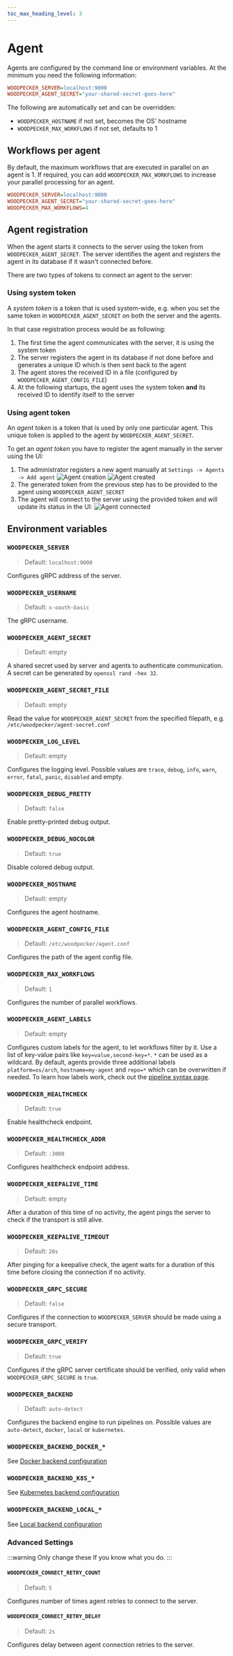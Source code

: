 ```yaml
---
toc_max_heading_level: 3
---
```


# Agent

Agents are configured by the command line or environment variables. At the minimum you need the following information:

```ini
WOODPECKER_SERVER=localhost:9000
WOODPECKER_AGENT_SECRET="your-shared-secret-goes-here"
```

The following are automatically set and can be overridden:

- `WOODPECKER_HOSTNAME` if not set, becomes the OS' hostname
- `WOODPECKER_MAX_WORKFLOWS` if not set, defaults to 1

## Workflows per agent

By default, the maximum workflows that are executed in parallel on an agent is 1. If required, you can add `WOODPECKER_MAX_WORKFLOWS` to increase your parallel processing for an agent.

```ini
WOODPECKER_SERVER=localhost:9000
WOODPECKER_AGENT_SECRET="your-shared-secret-goes-here"
WOODPECKER_MAX_WORKFLOWS=4
```

## Agent registration

When the agent starts it connects to the server using the token from `WOODPECKER_AGENT_SECRET`. The server identifies the agent and registers the agent in its database if it wasn't connected before.

There are two types of tokens to connect an agent to the server:

### Using system token

A _system token_ is a token that is used system-wide, e.g. when you set the same token in `WOODPECKER_AGENT_SECRET` on both the server and the agents.

In that case registration process would be as following:

1. The first time the agent communicates with the server, it is using the system token
1. The server registers the agent in its database if not done before and generates a unique ID which is then sent back to the agent
1. The agent stores the received ID in a file (configured by `WOODPECKER_AGENT_CONFIG_FILE`)
1. At the following startups, the agent uses the system token **and** its received ID to identify itself to the server

### Using agent token

An _agent token_ is a token that is used by only one particular agent. This unique token is applied to the agent by `WOODPECKER_AGENT_SECRET`.

To get an _agent token_ you have to register the agent manually in the server using the UI:

1. The administrator registers a new agent manually at `Settings -> Agents -> Add agent`
   ![Agent creation](./new-agent-registration.png)
   ![Agent created](./new-agent-created.png)
1. The generated token from the previous step has to be provided to the agent using `WOODPECKER_AGENT_SECRET`
1. The agent will connect to the server using the provided token and will update its status in the UI:
   ![Agent connected](./new-agent-connected.png)

## Environment variables

### `WOODPECKER_SERVER`

> Default: `localhost:9000`

Configures gRPC address of the server.

### `WOODPECKER_USERNAME`

> Default: `x-oauth-basic`

The gRPC username.

### `WOODPECKER_AGENT_SECRET`

> Default: empty

A shared secret used by server and agents to authenticate communication. A secret can be generated by `openssl rand -hex 32`.

### `WOODPECKER_AGENT_SECRET_FILE`

> Default: empty

Read the value for `WOODPECKER_AGENT_SECRET` from the specified filepath, e.g. `/etc/woodpecker/agent-secret.conf`

### `WOODPECKER_LOG_LEVEL`

> Default: empty

Configures the logging level. Possible values are `trace`, `debug`, `info`, `warn`, `error`, `fatal`, `panic`, `disabled` and empty.

### `WOODPECKER_DEBUG_PRETTY`

> Default: `false`

Enable pretty-printed debug output.

### `WOODPECKER_DEBUG_NOCOLOR`

> Default: `true`

Disable colored debug output.

### `WOODPECKER_HOSTNAME`

> Default: empty

Configures the agent hostname.

### `WOODPECKER_AGENT_CONFIG_FILE`

> Default: `/etc/woodpecker/agent.conf`

Configures the path of the agent config file.

### `WOODPECKER_MAX_WORKFLOWS`

> Default: `1`

Configures the number of parallel workflows.

### `WOODPECKER_AGENT_LABELS`

> Default: empty

Configures custom labels for the agent, to let workflows filter by it.
Use a list of key-value pairs like `key=value,second-key=*`. `*` can be used as a wildcard.
By default, agents provide three additional labels `platform=os/arch`, `hostname=my-agent` and `repo=*` which can be overwritten if needed.
To learn how labels work, check out the [pipeline syntax page](../../20-usage/20-workflow-syntax.md#labels).

### `WOODPECKER_HEALTHCHECK`

> Default: `true`

Enable healthcheck endpoint.

### `WOODPECKER_HEALTHCHECK_ADDR`

> Default: `:3000`

Configures healthcheck endpoint address.

### `WOODPECKER_KEEPALIVE_TIME`

> Default: empty

After a duration of this time of no activity, the agent pings the server to check if the transport is still alive.

### `WOODPECKER_KEEPALIVE_TIMEOUT`

> Default: `20s`

After pinging for a keepalive check, the agent waits for a duration of this time before closing the connection if no activity.

### `WOODPECKER_GRPC_SECURE`

> Default: `false`

Configures if the connection to `WOODPECKER_SERVER` should be made using a secure transport.

### `WOODPECKER_GRPC_VERIFY`

> Default: `true`

Configures if the gRPC server certificate should be verified, only valid when `WOODPECKER_GRPC_SECURE` is `true`.

### `WOODPECKER_BACKEND`

> Default: `auto-detect`

Configures the backend engine to run pipelines on. Possible values are `auto-detect`, `docker`, `local` or `kubernetes`.

### `WOODPECKER_BACKEND_DOCKER_*`

See [Docker backend configuration](./11-backends/10-docker.md#environment-variables)

### `WOODPECKER_BACKEND_K8S_*`

See [Kubernetes backend configuration](./11-backends/20-kubernetes.md#environment-variables)

### `WOODPECKER_BACKEND_LOCAL_*`

See [Local backend configuration](./11-backends/30-local.md#environment-variables)

### Advanced Settings

:::warning
Only change these If you know what you do.
:::

#### `WOODPECKER_CONNECT_RETRY_COUNT`

> Default: `5`

Configures number of times agent retries to connect to the server.

#### `WOODPECKER_CONNECT_RETRY_DELAY`

> Default: `2s`

Configures delay between agent connection retries to the server.

